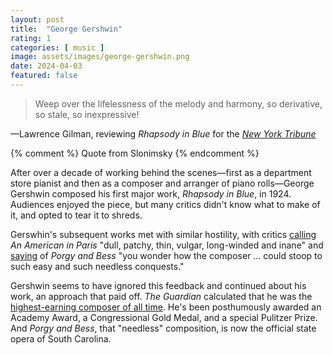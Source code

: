 ```yaml
---
layout: post
title:  "George Gershwin"
rating: 1
categories: [ music ]
image: assets/images/george-gershwin.png
date: 2024-04-03
featured: false
---
```


> Weep over the lifelessness of the melody and harmony, so derivative, so stale, so inexpressive!

—Lawrence Gilman, reviewing _Rhapsody in Blue_ for the [_New York Tribune_](http://www.classicalnotes.net/classics4/gershwinconcerto.html)

{% comment %} Quote from Slonimsky {% endcomment %}

After over a decade of working behind the scenes—first as a department store pianist and then as a composer and arranger of piano rolls—George Gershwin composed his first major work, _Rhapsody in Blue_, in 1924. Audiences enjoyed the piece, but many critics didn't know what to make of it, and opted to tear it to shreds. 

Gerswhin's subsequent works met with similar hostility, with critics [calling](https://slate.com/culture/2009/02/when-music-critics-attack.html) _An American in Paris_ "dull, patchy, thin, vulgar, long-winded and inane" and [saying](https://stacks.stanford.edu/file/druid:ry540ts7742/31-01.pdf) of _Porgy and Bess_ "you wonder how the composer ... could stoop to such easy and such needless conquests."

Gershwin seems to have ignored this feedback and continued about his work, an approach that paid off. _The Guardian_ calculated that he was the [highest-earning composer of all time](https://www.theguardian.com/uk/2005/aug/29/arts.media1). He's been posthumously awarded an Academy Award, a Congressional Gold Medal, and a special Pulitzer Prize. And _Porgy and Bess_, that "needless" composition, is now the official state opera of South Carolina.
